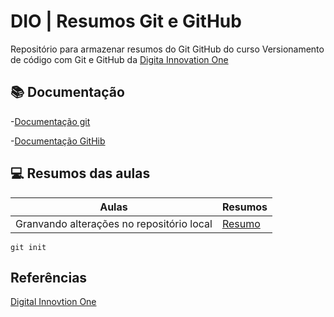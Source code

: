 # DIO | Resumos Git e GitHub

Repositório para armazenar resumos do Git GitHub do curso Versionamento de código com Git e GitHub da [Digita Innovation One](https://www.dio.me)

## 📚 Documentação
-[Documentação git](https://git-scm.com/doc)

-[Documentação GitHib](https://docs.github.com/pt)

## 💻 Resumos das aulas

| Aulas | Resumos |
--------|---------|
|Granvando alterações no repositório local| [Resumo]()

```
git init
```

## Referências
[Digital Innovtion One]()

